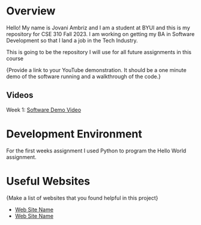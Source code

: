 # Overview

Hello! My name is Jovani Ambriz and I am a student at BYUI and this is my repository for CSE 310 Fall 2023. I am working on getting my BA in Software Development so that I land a job in the Tech Industry.

This is going to be the repository I will use for all future assignments in this course

{Provide a link to your YouTube demonstration.  It should be a one minute demo of the software running and a walkthrough of the code.}

## Videos
Week 1:
[Software Demo Video](https://youtu.be/fZ0BJqXalm4)

# Development Environment

For the first weeks assignment I used Python to program the Hello World assignment.

# Useful Websites

{Make a list of websites that you found helpful in this project}
* [Web Site Name](http://url.link.goes.here)
* [Web Site Name](http://url.link.goes.here)